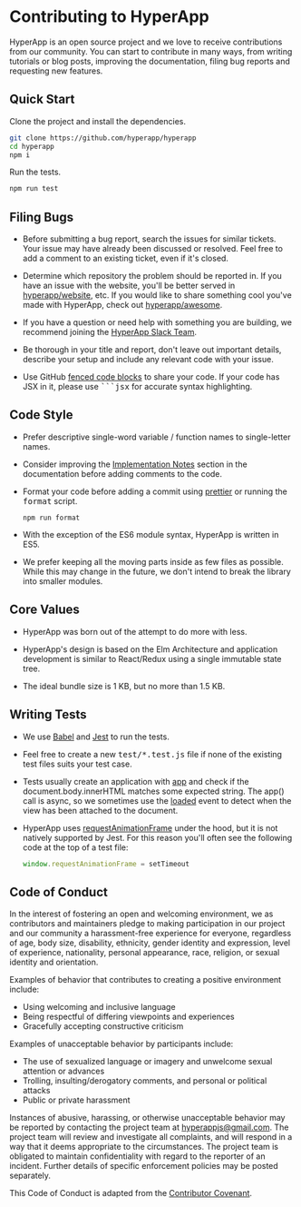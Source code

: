 # Contributing to HyperApp

HyperApp is an open source project and we love to receive contributions from our community. You can start to contribute in many ways, from writing tutorials or blog posts, improving the documentation, filing bug reports and requesting new features.

## Quick Start

Clone the project and install the dependencies.

```sh
git clone https://github.com/hyperapp/hyperapp
cd hyperapp
npm i
```

Run the tests.

```sh
npm run test
```

## Filing Bugs

- Before submitting a bug report, search the issues for similar tickets. Your issue may have already been discussed or resolved. Feel free to add a comment to an existing ticket, even if it's closed.

- Determine which repository the problem should be reported in. If you have an issue with the website, you'll be better served in [hyperapp/website](https://github.com/hyperapp/website), etc. If you would like to share something cool you've made with HyperApp, check out [hyperapp/awesome](https://github.com/hyperapp/awesome-hyperapp).

- If you have a question or need help with something you are building, we recommend joining the [HyperApp Slack Team](https://hyperappjs.herokuapp.com).

- Be thorough in your title and report, don't leave out important details, describe your setup and include any relevant code with your issue.

- Use GitHub [fenced code blocks](https://help.github.com/articles/creating-and-highlighting-code-blocks/) to share your code. If your code has JSX in it, please use <samp>```jsx</samp> for accurate syntax highlighting.

## Code Style

- Prefer descriptive single-word variable / function names to single-letter names.

- Consider improving the [Implementation Notes](/docs/implementation-notes.md) section in the documentation before adding comments to the code.

- Format your code before adding a commit using [prettier](https://prettier.github.io/prettier) or running the <samp>format</samp> script.

  ```
  npm run format
  ```

- With the exception of the ES6 module syntax, HyperApp is written in ES5.

- We prefer keeping all the moving parts inside as few files as possible. While this may change in the future, we don't intend to break the library into smaller modules.

## Core Values

- HyperApp was born out of the attempt to do more with less.

- HyperApp's design is based on the Elm Architecture and application development is similar to React/Redux using a single immutable state tree.

- The ideal bundle size is 1 KB, but no more than 1.5 KB.

## Writing Tests

- We use [Babel](https://babeljs.io) and [Jest](http://facebook.github.io/jest) to run the tests.

- Feel free to create a new <samp>test/*.test.js</samp> file if none of the existing test files suits your test case.

- Tests usually create an application with [app](/docs/api.md#app) and check if the document.body.innerHTML matches some expected string. The app() call is async, so we sometimes use the [loaded](/docs/api.md#loaded) event to detect when the view has been attached to the document.

- HyperApp uses [requestAnimationFrame](https://developer.mozilla.org/en-US/docs/Web/API/window/requestAnimationFrame) under the hood, but it is not natively supported by Jest. For this reason you'll often see the following code at the top of a test file:

  ```js
  window.requestAnimationFrame = setTimeout
  ```

## Code of Conduct

In the interest of fostering an open and welcoming environment, we as contributors and maintainers pledge to making participation in our project and our community a harassment-free experience for everyone, regardless of age, body size, disability, ethnicity, gender identity and expression, level of experience, nationality, personal appearance, race, religion, or sexual identity and orientation.

Examples of behavior that contributes to creating a positive environment include:

* Using welcoming and inclusive language
* Being respectful of differing viewpoints and experiences
* Gracefully accepting constructive criticism

Examples of unacceptable behavior by participants include:

* The use of sexualized language or imagery and unwelcome sexual attention or advances
* Trolling, insulting/derogatory comments, and personal or political attacks
* Public or private harassment

Instances of abusive, harassing, or otherwise unacceptable behavior may be reported by contacting the project team at <hyperappjs@gmail.com>. The project team will review and investigate all complaints, and will respond in a way that it deems appropriate to the circumstances. The project team is obligated to maintain confidentiality with regard to the reporter of an incident. Further details of specific enforcement policies may be posted separately.

This Code of Conduct is adapted from the [Contributor Covenant](http://contributor-covenant.org).



